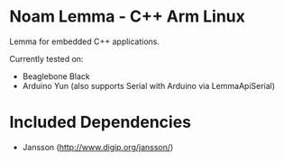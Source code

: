 
Noam Lemma - C++ Arm Linux
==========================

Lemma for embedded C++ applications.  

Currently tested on:
* Beaglebone Black
* Arduino Yun (also supports Serial with Arduino via LemmaApiSerial)


Included Dependencies
==========================
* Jansson (http://www.digip.org/jansson/)
